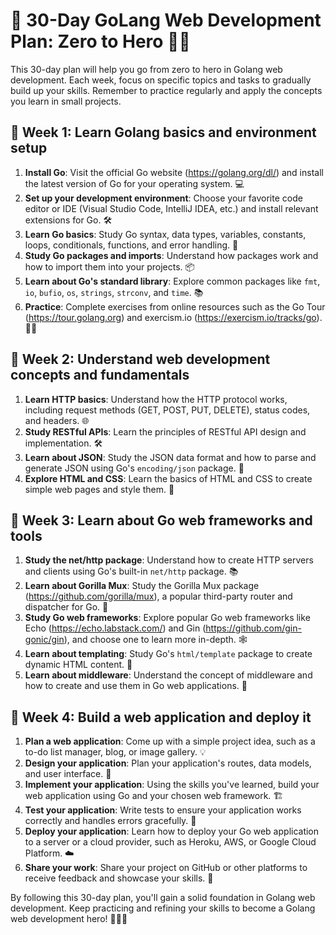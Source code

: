 # 🚀 30-Day GoLang Web Development Plan: Zero to Hero 🦸‍♂️

This 30-day plan will help you go from zero to hero in Golang web development. Each week, focus on specific topics and tasks to gradually build up your skills. Remember to practice regularly and apply the concepts you learn in small projects.

## 📅 Week 1: Learn Golang basics and environment setup

1. **Install Go**: Visit the official Go website (https://golang.org/dl/) and install the latest version of Go for your operating system. 💻
2. **Set up your development environment**: Choose your favorite code editor or IDE (Visual Studio Code, IntelliJ IDEA, etc.) and install relevant extensions for Go. 🛠️
3. **Learn Go basics**: Study Go syntax, data types, variables, constants, loops, conditionals, functions, and error handling. 📘
4. **Study Go packages and imports**: Understand how packages work and how to import them into your projects. 📦
5. **Learn about Go's standard library**: Explore common packages like `fmt`, `io`, `bufio`, `os`, `strings`, `strconv`, and `time`. 📚
6. **Practice**: Complete exercises from online resources such as the Go Tour (https://tour.golang.org) and exercism.io (https://exercism.io/tracks/go). 🏋️‍♂️

## 📅 Week 2: Understand web development concepts and fundamentals

1. **Learn HTTP basics**: Understand how the HTTP protocol works, including request methods (GET, POST, PUT, DELETE), status codes, and headers. 🌐
2. **Study RESTful APIs**: Learn the principles of RESTful API design and implementation. 🛠️
3. **Learn about JSON**: Study the JSON data format and how to parse and generate JSON using Go's `encoding/json` package. 📄
4. **Explore HTML and CSS**: Learn the basics of HTML and CSS to create simple web pages and style them. 🎨

## 📅 Week 3: Learn about Go web frameworks and tools

1. **Study the net/http package**: Understand how to create HTTP servers and clients using Go's built-in `net/http` package. 📚
2. **Learn about Gorilla Mux**: Study the Gorilla Mux package (https://github.com/gorilla/mux), a popular third-party router and dispatcher for Go. 🦍
3. **Study Go web frameworks**: Explore popular Go web frameworks like Echo (https://echo.labstack.com/) and Gin (https://github.com/gin-gonic/gin), and choose one to learn more in-depth. 🕸️
4. **Learn about templating**: Study Go's `html/template` package to create dynamic HTML content. 🎨
5. **Learn about middleware**: Understand the concept of middleware and how to create and use them in Go web applications. 🔧

## 📅 Week 4: Build a web application and deploy it

1. **Plan a web application**: Come up with a simple project idea, such as a to-do list manager, blog, or image gallery. 💡
2. **Design your application**: Plan your application's routes, data models, and user interface. 📐
3. **Implement your application**: Using the skills you've learned, build your web application using Go and your chosen web framework. 🏗️
4. **Test your application**: Write tests to ensure your application works correctly and handles errors gracefully. 🧪
5. **Deploy your application**: Learn how to deploy your Go web application to a server or a cloud provider, such as Heroku, AWS, or Google Cloud Platform. ☁️
6. **Share your work**: Share your project on GitHub or other platforms to receive feedback and showcase your skills. 🌟

By following this 30-day plan, you'll gain a solid foundation in Golang web development. Keep practicing and refining your skills to become a Golang web development hero! 💪🦸‍♂️
